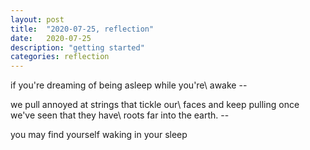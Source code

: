 ```yaml
---
layout: post
title:  "2020-07-25, reflection"
date:   2020-07-25
description: "getting started"
categories: reflection
---
```

if you're dreaming of being asleep while you're\\
awake --

we pull annoyed at strings that tickle our\\
faces and keep pulling once we've seen that they have\\
roots far into the earth. --

you may find yourself waking in your sleep
